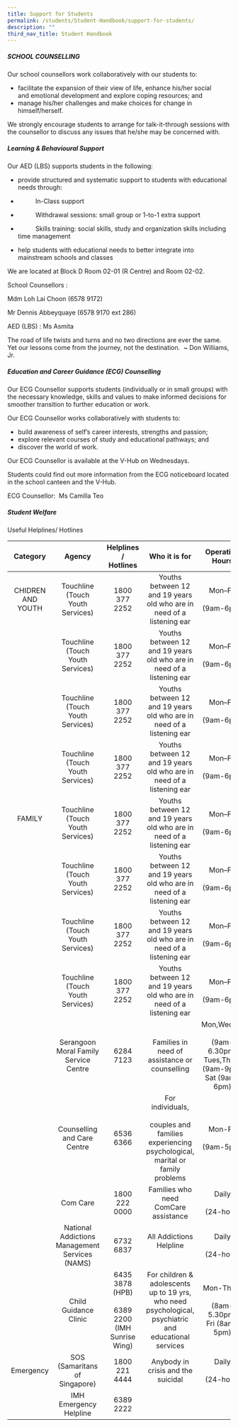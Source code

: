 ```yaml
---
title: Support for Students
permalink: /students/Student-Handbook/support-for-students/
description: ""
third_nav_title: Student Handbook
---
```

##### **SCHOOL COUNSELLING**

Our school counsellors work collaboratively with our students to:

*   facilitate the expansion of their view of life, enhance his/her social and emotional development and explore coping resources; and
*   manage his/her challenges and make choices for change in himself/herself.

We strongly encourage students to arrange for talk-it-through sessions with the counsellor to discuss any issues that he/she may be concerned with.

##### **Learning & Behavioural Support**

Our AED (LBS) supports students in the following:

*   provide structured and systematic support to students with educational needs through:

*             In-Class support
*             Withdrawal sessions: small group or 1-to-1 extra support
*             Skills training: social skills, study and organization skills including time management

*   help students with educational needs to better integrate into mainstream schools and classes

We are located at Block D Room 02-01 (R Centre) and Room 02-02.

School Counsellors :

Mdm Loh Lai Choon (6578 9172)

Mr Dennis Abbeyquaye (6578 9170 ext 286)

AED (LBS) : Ms Asmita

The road of life twists and turns and no two directions are ever the same. Yet our lessons come from the journey, not the destination.  ~ Don Williams, Jr.

##### **Education and Career Guidance (ECG) Counselling**

Our ECG Counsellor supports students (individually or in small groups) with the necessary knowledge, skills and values to make informed decisions for smoother transition to further education or work.

Our ECG Counsellor works collaboratively with students to:

*   build awareness of self’s career interests, strengths and passion;
*   explore relevant courses of study and educational pathways; and
*   discover the world of work.

Our ECG Counsellor is available at the V-Hub on Wednesdays.

Students could find out more information from the ECG noticeboard located in the school canteen and the V-Hub.

ECG Counsellor:  Ms Camilla Teo

##### **Student Welfare**

Useful Helplines/ Hotlines

|      Category     |       Agency           |        Helplines / Hotlines          |                    Who it is for        |           Operating Hours              |   |
|:-----------------:|:----------------------------------------------:|:-----------------------------------------------------------:|:-----------------------------------------------------------------------------------------------------------:|:------------------------------------------------------------------------:|:-:|
| CHIDREN AND YOUTH |        Touchline (Touch Youth Services)        |                        1800 377 2252                        |                    Youths between 12 and 19 years old who are in need of a listening ear                    |                         Mon–Fri<br><br>(9am-6pm)                         |   |
|                   |        Touchline (Touch Youth Services)        |                        1800 377 2252                        |                    Youths between 12 and 19 years old who are in need of a listening ear                    |                         Mon–Fri<br><br>(9am-6pm)                         |   |
|                   |        Touchline (Touch Youth Services)        |                        1800 377 2252                        |                    Youths between 12 and 19 years old who are in need of a listening ear                    |                         Mon–Fri<br><br>(9am-6pm)                         |   |
|                   |        Touchline (Touch Youth Services)        |                        1800 377 2252                        |                    Youths between 12 and 19 years old who are in need of a listening ear                    |                         Mon–Fri<br><br>(9am-6pm)                         |   |
|  FAMILY<br> <br>  |        Touchline (Touch Youth Services)        |                        1800 377 2252                        |                    Youths between 12 and 19 years old who are in need of a listening ear                    |                         Mon–Fri<br><br>(9am-6pm)                         |   |
|                   |        Touchline (Touch Youth Services)        |                        1800 377 2252                        |                    Youths between 12 and 19 years old who are in need of a listening ear                    |                       Mon–Fri<br><br>(9am-6pm)<br>                       |   |
|                   |        Touchline (Touch Youth Services)        |                        1800 377 2252                        |                    Youths between 12 and 19 years old who are in need of a listening ear                    |                         Mon–Fri<br><br>(9am-6pm)                         |   |
|                   |        Touchline (Touch Youth Services)        |                        1800 377 2252                        |                    Youths between 12 and 19 years old who are in need of a listening ear                    |                         Mon–Fri<br><br>(9am-6pm)                         |   |
|                   |      Serangoon Moral Family Service Centre     |                          6284 7123                          |                                Families in need of assistance or counselling                                | Mon,Wed,Fri<br><br>(9am-6.30pm)<br>Tues,Thurs (9am-9pm)<br>Sat (9am-6pm) |   |
|                   |           Counselling and Care Centre          |                          6536 6366                          |    For individuals,<br><br>couples and families experiencing psychological,<br>marital or family problems   |                       Mon-Fri<br><br>(9am-5pm)<br>                       |   |
|                   |                    Com Care                    |                        1800 222 0000                        |                                     Families who need ComCare assistance                                    |                          Daily<br><br>(24-hour)                          |   |
|                   | National Addictions Management Services (NAMS) |                          6732 6837                          |                                       All Addictions Helpline<br><br>                                       |                          Daily<br><br>   (24-hour)                       |   |
|                   |              Child Guidance Clinic             | 6435 3878 (HPB)<br><br>6389 2200 (IMH<br>Sunrise Wing)<br>  | For children & adolescents up to 19 yrs, who need<br>psychological,<br>psychiatric and educational services |              Mon-Thurs<br><br>(8am-5.30pm)<br>Fri (8am-5pm)              |   |
|     Emergency     |          SOS (Samaritans of Singapore)         |                        1800 221 4444                        |                                      Anybody in crisis and the suicidal                                     |                       Daily      <br><br>(24-hour)                       |   |
|                   |             IMH Emergency Helpline             |                          6389 2222                          |                                                                                                             |                                                                          |   |